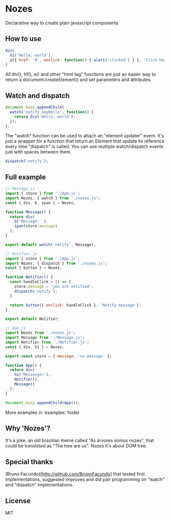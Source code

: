 # Nozes
Declarative way to create plain javascript components

## How to use
```javascript
div(
  h1('Hello, world'),
  a({ href: '#', onclick: function() { alert('clicked') } }, 'Click here')
)
```
All div(), h1(), a() and other "html tag" functions are just an easier way to return a document.createElement() and set parameters and attributes.

## Watch and dispatch
```javascript
document.body.appendChild(
  watch('notify sayHello', function() {
    return div('Hello, world');
  });
);
```
The "watch" function can be used to attach an "element updater" event. It's just a wrapper for a function that return an Element that update its reference every time "dispatch" is called. You can use multiple watch/dispatch events just with spaces between them.
```javascript
dispatch('notify');
```

## Full example
```javascript
// Message.js
import { store } from './App.js';
import Nozes, { watch } from './nozes.js';
const { div, b, span } = Nozes;

function Message() {
  return div(
    b('Message: '),
    span(store.message)
  );
}

export default watch('notify', Message);
```
```javascript
// Notifier.js
import { store } from './App.js';
import Nozes, { dispatch } from './nozes.js';
const { button } = Nozes;

function Notifier() {
  const handleClick = () => {
    store.message = 'you are notified';
    dispatch('notify');
  }

  return button({ onclick: handleClick }, 'Notify message');
}

export default Notifier;
```
```javascript
// App.js
import Nozes from './nozes.js';
import Message from './Message.js';
import Notifier from './Notifier.js';
const { div, h1 } = Nozes;

export const store = { message: 'no message' };

function App() {
  return div(
    h1('Messenger'),
    Notifier(),
    Message()
  );
}

document.body.appendChild(App());
```
More examples in 'examples' folder

## Why 'Nozes'?
It's a joke, an old brazilian meme called "As árvores somos nozes", that could be translated as "The tree are us". Nozes it's about DOM tree.

## Special thanks
(Bruno Facundo)[http://github.com/BrunoFacundo] that tested first implementations, suggested improves and did pair programming on "watch" and "dispatch" implementations.

## License
MIT
